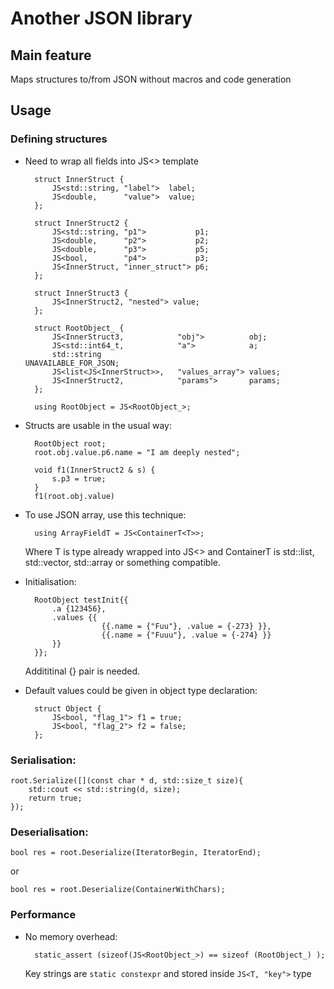 # Another JSON library
## Main feature
Maps structures to/from JSON without macros and code generation
## Usage

### Defining structures

- Need to wrap all fields into JS<> template

        struct InnerStruct {
            JS<std::string, "label">  label;
            JS<double,      "value">  value;
        };

        struct InnerStruct2 {
            JS<std::string, "p1">           p1;
            JS<double,      "p2">           p2;
            JS<double,      "p3">           p5;
            JS<bool,        "p4">           p3;
            JS<InnerStruct, "inner_struct"> p6;
        };

        struct InnerStruct3 {
            JS<InnerStruct2, "nested"> value;
        };

        struct RootObject_ {
            JS<InnerStruct3,            "obj">          obj;
            JS<std::int64_t,            "a">            a;
            std::string                                 UNAVAILABLE_FOR_JSON;
            JS<list<JS<InnerStruct>>,   "values_array"> values;
            JS<InnerStruct2,            "params">       params;
        };

        using RootObject = JS<RootObject_>;

- Structs are usable in the usual way:

        RootObject root;
        root.obj.value.p6.name = "I am deeply nested";

        void f1(InnerStruct2 & s) {
            s.p3 = true;
        }
        f1(root.obj.value)

- To use JSON array, use this technique:

        using ArrayFieldT = JS<ContainerT<T>>;
    Where T is type already wrapped into JS<> and ContainerT is std::list, std::vector, std::array or something compatible.

- Initialisation:

        RootObject testInit{{
            .a {123456},
            .values {{
                       {{.name = {"Fuu"}, .value = {-273} }},
                       {{.name = {"Fuuu"}, .value = {-274} }}
            }}
        }};
    Addititinal {} pair is needed.

- Default values could be given in object type declaration:

        struct Object {
            JS<bool, "flag_1"> f1 = true;
            JS<bool, "flag_2"> f2 = false;
        };

### Serialisation:
    
    root.Serialize([](const char * d, std::size_t size){
        std::cout << std::string(d, size);
        return true;
    });

### Deserialisation:

    bool res = root.Deserialize(IteratorBegin, IteratorEnd);
or

    bool res = root.Deserialize(ContainerWithChars);

### Performance
- No memory overhead:

        static_assert (sizeof(JS<RootObject_>) == sizeof (RootObject_) );
    Key strings are ```static constexpr``` and stored inside ```JS<T, "key">``` type
